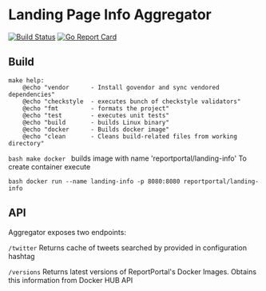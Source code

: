 # Landing Page Info Aggregator

[![Build Status](https://travis-ci.org/reportportal/landing-aggregator.svg?branch=master)](https://travis-ci.org/reportportal/landing-aggregator)
[![Go Report Card](https://goreportcard.com/badge/github.com/reportportal/landing-aggregator)](https://goreportcard.com/report/github.com/reportportal/landing-aggregator)


## Build

```
make help:
	@echo "vendor      - Install govendor and sync vendored dependencies"
	@echo "checkstyle  - executes bunch of checkstyle validators"
	@echo "fmt         - formats the project"
	@echo "test        - executes unit tests"
	@echo "build       - builds Linux binary"
	@echo "docker      - Builds docker image"
	@echo "clean       - Cleans build-related files from working directory"
```
```bash make docker ``` 
builds image with name 'reportportal/landing-info'
To create container execute 
 
```bash docker run --name landing-info -p 8080:8080 reportportal/landing-info```
 
## API
 
 Aggregator exposes two endpoints:
 
```/twitter```
Returns cache of tweets searched by provided in configuration hashtag
 
```/versions```
Returns latest versions of ReportPortal's Docker Images. Obtains this information from Docker HUB API
